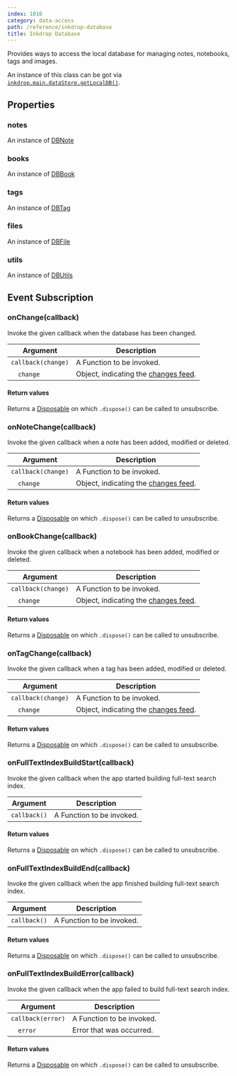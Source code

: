 ```yaml
---
index: 1010
category: data-access
path: /reference/inkdrop-database
title: Inkdrop Database
---
```


Provides ways to access the local database for managing notes, notebooks, tags and images.

An instance of this class can be got via [`inkdrop.main.dataStore.getLocalDB()`](/reference/data-store#getlocaldb).

## Properties

### notes

An instance of [DBNote](/reference/db-note)

### books

An instance of [DBBook](/reference/db-book)

### tags

An instance of [DBTag](/reference/db-tag)

### files

An instance of [DBFile](/reference/db-file)

### utils

An instance of [DBUtils](/reference/db-utils)

## Event Subscription

### onChange(callback)

Invoke the given callback when the database has been changed.

| Argument           | Description                                                                                           |
| ------------------ | ----------------------------------------------------------------------------------------------------- |
| `callback(change)` | A Function to be invoked.                                                                             |
| &emsp;`change`     | Object, indicating the [changes feed](https://pouchdb.com/guides/changes.html#understanding-changes). |

#### Return values

Returns a [Disposable](/reference/disposable) on which `.dispose()` can be called to unsubscribe.

### onNoteChange(callback)

Invoke the given callback when a note has been added, modified or deleted.

| Argument           | Description                                                                                           |
| ------------------ | ----------------------------------------------------------------------------------------------------- |
| `callback(change)` | A Function to be invoked.                                                                             |
| &emsp;`change`     | Object, indicating the [changes feed](https://pouchdb.com/guides/changes.html#understanding-changes). |

#### Return values

Returns a [Disposable](/reference/disposable) on which `.dispose()` can be called to unsubscribe.

### onBookChange(callback)

Invoke the given callback when a notebook has been added, modified or deleted.

| Argument           | Description                                                                                           |
| ------------------ | ----------------------------------------------------------------------------------------------------- |
| `callback(change)` | A Function to be invoked.                                                                             |
| &emsp;`change`     | Object, indicating the [changes feed](https://pouchdb.com/guides/changes.html#understanding-changes). |

#### Return values

Returns a [Disposable](/reference/disposable) on which `.dispose()` can be called to unsubscribe.

### onTagChange(callback)

Invoke the given callback when a tag has been added, modified or deleted.

| Argument           | Description                                                                                           |
| ------------------ | ----------------------------------------------------------------------------------------------------- |
| `callback(change)` | A Function to be invoked.                                                                             |
| &emsp;`change`     | Object, indicating the [changes feed](https://pouchdb.com/guides/changes.html#understanding-changes). |

#### Return values

Returns a [Disposable](/reference/disposable) on which `.dispose()` can be called to unsubscribe.

### onFullTextIndexBuildStart(callback)

Invoke the given callback when the app started building full-text search index.

| Argument     | Description               |
| ------------ | ------------------------- |
| `callback()` | A Function to be invoked. |

#### Return values

Returns a [Disposable](/reference/disposable) on which `.dispose()` can be called to unsubscribe.

### onFullTextIndexBuildEnd(callback)

Invoke the given callback when the app finished building full-text search index.

| Argument     | Description               |
| ------------ | ------------------------- |
| `callback()` | A Function to be invoked. |

#### Return values

Returns a [Disposable](/reference/disposable) on which `.dispose()` can be called to unsubscribe.

### onFullTextIndexBuildError(callback)

Invoke the given callback when the app failed to build full-text search index.

| Argument          | Description               |
| ----------------- | ------------------------- |
| `callback(error)` | A Function to be invoked. |
| &emsp;`error`     | Error that was occurred.  |

#### Return values

Returns a [Disposable](/reference/disposable) on which `.dispose()` can be called to unsubscribe.
